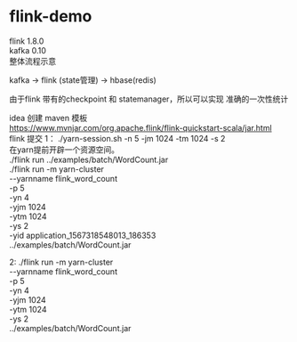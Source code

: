 # flink-demo 
flink 1.8.0 <br>
kafka 0.10 <br>
整体流程示意 <br>

kafka ->  flink (state管理) -> hbase(redis) <br>

由于flink 带有的checkpoint 和 statemanager，所以可以实现 准确的一次性统计 <br>

idea 创建 maven 模板 <br>
https://www.mvnjar.com/org.apache.flink/flink-quickstart-scala/jar.html <br>
flink 提交
1： ./yarn-session.sh -n 5 -jm 1024 -tm 1024 -s 2  <br>
  在yarn提前开辟一个资源空间。 <br>
 ./flink run ../examples/batch/WordCount.jar <br>
 ./flink run -m yarn-cluster \
 --yarnname flink_word_count \
 -p 5 \
 -yn 4 \
 -yjm 1024 \
 -ytm 1024 \
 -ys 2 \
 -yid application_1567318548013_186353 \
 ../examples/batch/WordCount.jar
 
 2: ./flink run -m yarn-cluster \
      --yarnname flink_word_count \
      -p 5 \
      -yn 4 \
      -yjm 1024 \
      -ytm 1024 \
      -ys 2 \
      ../examples/batch/WordCount.jar
